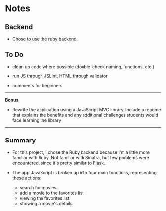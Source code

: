 # Notes

## Backend

- Chose to use the ruby backend.

## To Do

- clean up code where possible (double-check naming, functions, etc.)

- run JS through JSLint, HTML through validator

- comments for beginners


---

**Bonus**

- Rewrite the application using a JavaScript MVC library. Include a readme that explains the benefits and any additional challenges students would face learning the library

---

## Summary

- For this project, I chose the Ruby backend because I'm a little more familiar with Ruby. Not familiar with Sinatra, but few problems were encountered, since it's pretty similar to Flask.

- The app JavaScript is broken up into four main functions, representing these actions:
    * search for movies
    * add a movie to the favorites list
    * viewing the favorites list
    * showing a movie's details